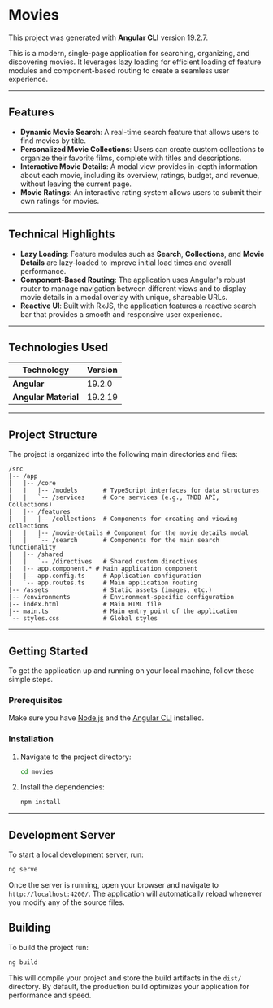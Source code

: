 # Movies

This project was generated with **Angular CLI** version 19.2.7.

This is a modern, single-page application for searching, organizing, and discovering movies. It leverages lazy loading for efficient loading of feature modules and component-based routing to create a seamless user experience.

---

## Features

- **Dynamic Movie Search**: A real-time search feature that allows users to find movies by title.
- **Personalized Movie Collections**: Users can create custom collections to organize their favorite films, complete with titles and descriptions.
- **Interactive Movie Details**: A modal view provides in-depth information about each movie, including its overview, ratings, budget, and revenue, without leaving the current page.
- **Movie Ratings**: An interactive rating system allows users to submit their own ratings for movies.

---

## Technical Highlights

- **Lazy Loading**: Feature modules such as **Search**, **Collections**, and **Movie Details** are lazy-loaded to improve initial load times and overall performance.
- **Component-Based Routing**: The application uses Angular's robust router to manage navigation between different views and to display movie details in a modal overlay with unique, shareable URLs.
- **Reactive UI**: Built with RxJS, the application features a reactive search bar that provides a smooth and responsive user experience.

---

## Technologies Used

| Technology           | Version |
| -------------------- | ------- |
| **Angular**          | 19.2.0  |
| **Angular Material** | 19.2.19 |

---

## Project Structure

The project is organized into the following main directories and files:

```
/src
|-- /app
|   |-- /core
|   |   |-- /models       # TypeScript interfaces for data structures
|   |   `-- /services     # Core services (e.g., TMDB API, Collections)
|   |-- /features
|   |   |-- /collections  # Components for creating and viewing collections
|   |   |-- /movie-details # Component for the movie details modal
|   |   `-- /search       # Components for the main search functionality
|   |-- /shared
|   |   `-- /directives   # Shared custom directives
|   |-- app.component.* # Main application component
|   |-- app.config.ts     # Application configuration
|   `-- app.routes.ts     # Main application routing
|-- /assets               # Static assets (images, etc.)
|-- /environments         # Environment-specific configuration
|-- index.html            # Main HTML file
|-- main.ts               # Main entry point of the application
`-- styles.css            # Global styles
```

---

## Getting Started

To get the application up and running on your local machine, follow these simple steps.

### Prerequisites

Make sure you have [Node.js](https://nodejs.org/) and the [Angular CLI](https://angular.io/cli) installed.

### Installation

1.  Navigate to the project directory:
    ```bash
    cd movies
    ```
2.  Install the dependencies:
    ```bash
    npm install
    ```

---

## Development Server

To start a local development server, run:

```bash
ng serve
```

Once the server is running, open your browser and navigate to `http://localhost:4200/`. The application will automatically reload whenever you modify any of the source files.

## Building

To build the project run:

```bash
ng build
```

This will compile your project and store the build artifacts in the `dist/` directory. By default, the production build optimizes your application for performance and speed.
